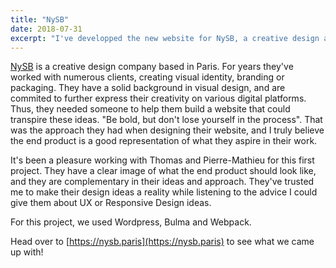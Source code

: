 ```yaml
---
title: "NySB"
date: 2018-07-31
excerpt: "I've developped the new website for NySB, a creative design agency based in Paris, France."
---
```

[NySB](https://nysb.paris) is a creative design company based in Paris. For years they've worked with numerous clients, creating visual identity, branding or packaging. They have a solid background in visual design, and are commited to further express their creativity on various digital platforms. Thus, they needed someone to help them build a website that could transpire these ideas. "Be bold, but don't lose yourself in the process". That was the approach they had when designing their website, and I truly believe the end product is a good representation of what they aspire in their work.

It's been a pleasure working with Thomas and Pierre-Mathieu for this first project. They have a clear image of what the end product should look like, and they are complementary in their ideas and approach. They've trusted me to make their design ideas a reality while listening to the advice I could give them about UX or Responsive Design ideas.

For this project, we used Wordpress, Bulma and Webpack.

Head over to [https://nysb.paris](https://nysb.paris) to see what we came up with!
